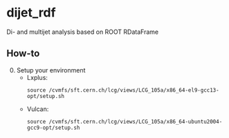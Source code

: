 # dijet_rdf
Di- and multijet analysis based on ROOT RDataFrame

## How-to
0. Setup your environment
   - Lxplus:
     ```
     source /cvmfs/sft.cern.ch/lcg/views/LCG_105a/x86_64-el9-gcc13-opt/setup.sh
     ```
   - Vulcan:
     ```
     source /cvmfs/sft.cern.ch/lcg/views/LCG_105a/x86_64-ubuntu2004-gcc9-opt/setup.sh
     ```